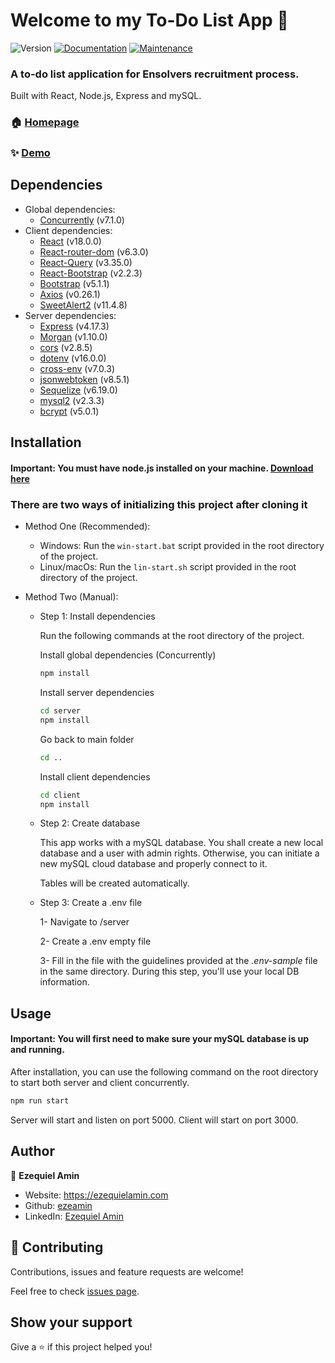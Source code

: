 # Welcome to my To-Do List App 👋

![Version](https://img.shields.io/badge/version-1.0.0-blue.svg?cacheSeconds=2592000)
[![Documentation](https://img.shields.io/badge/documentation-yes-brightgreen.svg)](https://github.com/ezeamin/ensolverstest#readme)
[![Maintenance](https://img.shields.io/badge/Maintained%3F-yes-green.svg)](https://github.com/ezeamin/ensolverstest/graphs/commit-activity)

### A to-do list application for Ensolvers recruitment process.

Built with React, Node.js, Express and mySQL.

### 🏠 [Homepage](https://github.com/ezeamin/ensolverstest#readme)

### ✨ [Demo](https://ensolverstest.netlify.app)

## Dependencies

- Global dependencies:
  - [Concurrently](https://www.npmjs.com/package/concurrently) (v7.1.0)
- Client dependencies:
  - [React](https://reactjs.org) (v18.0.0)
  - [React-router-dom](https://reactrouter.com/web) (v6.3.0)
  - [React-Query](https://react-query.tanstack.com/) (v3.35.0)
  - [React-Bootstrap](https://react-bootstrap.github.io) (v2.2.3)
  - [Bootstrap](https://getbootstrap.com/) (v5.1.1)
  - [Axios](https://axios-http.com/) (v0.26.1)
  - [SweetAlert2](https://sweetalert2.github.io/) (v11.4.8)
- Server dependencies:
  - [Express](https://expressjs.com/) (v4.17.3)
  - [Morgan](https://github.com/expressjs/morgan#readme) (v1.10.0)
  - [cors](https://github.com/expressjs/cors#readme) (v2.8.5)
  - [dotenv](https://github.com/motdotla/dotenv#readme) (v16.0.0)
  - [cross-env](https://github.com/kentcdodds/cross-env#readme) (v7.0.3)
  - [jsonwebtoken](https://github.com/auth0/node-jsonwebtoken#readme) (v8.5.1)
  - [Sequelize](https://sequelize.org/) (v6.19.0)
  - [mysql2](https://github.com/sidorares/node-mysql2#readme) (v2.3.3)
  - [bcrypt](https://github.com/kelektiv/node.bcrypt.js#readme) (v5.0.1)

## Installation

#### Important: You **must** have node.js installed on your machine. [Download here](https://nodejs.org/en/download/)

### There are two ways of initializing this project after cloning it

- Method One (Recommended):

  - Windows: Run the `win-start.bat` script provided in the root directory of the project.
  - Linux/macOs: Run the `lin-start.sh` script provided in the root directory of the project.

- Method Two (Manual):

  - Step 1: Install dependencies

    Run the following commands at the root directory of the project.

    Install global dependencies (Concurrently)

    ```sh
    npm install
    ```

    Install server dependencies

    ```sh
    cd server
    npm install
    ```

    Go back to main folder

    ```sh
    cd ..
    ```

    Install client dependencies

    ```sh
    cd client
    npm install
    ```

  - Step 2: Create database

    This app works with a mySQL database. You shall create a new local database and a user with admin rights. Otherwise, you can initiate a new mySQL cloud database and properly connect to it.

    Tables will be created automatically.

  - Step 3: Create a .env file

    1- Navigate to /server

    2- Create a .env empty file

    3- Fill in the file with the guidelines provided at the _.env-sample_ file in the same directory. During this step, you'll use your local DB information.

## Usage

#### Important: You will first need to make sure your mySQL database is up and running.

After installation, you can use the following command on the root directory to start both server and client concurrently.

```sh
npm run start
```

Server will start and listen on port 5000. Client will start on port 3000.

## Author

👤 **Ezequiel Amin**

- Website: https://ezequielamin.com
- Github: [ezeamin](https://github.com/ezeamin)
- LinkedIn: [Ezequiel Amin](https://linkedin.com/in/ezequielamin)

## 🤝 Contributing

Contributions, issues and feature requests are welcome!

Feel free to check [issues page](https://github.com/ezeamin/ensolverstest/issues).

## Show your support

Give a ⭐️ if this project helped you!
